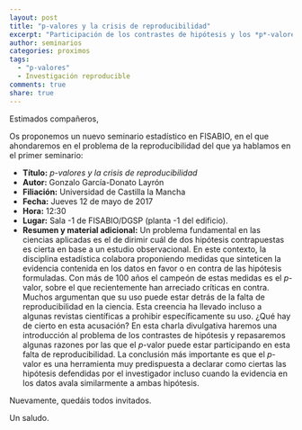 ```yaml
---
layout: post
title: "p-valores y la crisis de reproducibilidad"
excerpt: "Participación de los contrastes de hipótesis y los *p*-valores en la crisis de reproducibilidad"
author: seminarios
categories: proximos
tags:
  - "p-valores"
  - Investigación reproducible
comments: true
share: true
---
```


Estimados compañeros,

Os proponemos un nuevo seminario estadístico en FISABIO, en el que ahondaremos en el problema de la reproducibilidad del que ya hablamos en el primer seminario:

- **Título:** _p-valores y la crisis de reproducibilidad_
- **Autor:** Gonzalo García-Donato Layrón
- **Filiación:** Universidad de Castilla la Mancha
- **Fecha:** Jueves 12 de mayo de 2017
- **Hora:** 12:30
- **Lugar:** Sala -1 de FISABIO/DGSP (planta -1 del edificio).
- **Resumen y material adicional:** Un problema fundamental en las ciencias aplicadas es el de dirimir cuál de dos hipótesis contrapuestas es cierta en base a un estudio observacional. En este contexto, la disciplina estadística colabora proponiendo medidas que sinteticen la evidencia contenida en los datos en favor o en contra de las hipótesis formuladas. Con más de 100 años el campeón de estas medidas es el *p*-valor, sobre el que recientemente han arreciado críticas en contra. Muchos argumentan que su uso puede estar detrás de la falta de reproducibilidad en la ciencia. Esta creencia ha llevado incluso a algunas revistas científicas a prohibir específicamente su uso. ¿Qué hay de cierto en esta acusación?
  En esta charla divulgativa haremos una introducción al problema de los contrastes de hipótesis y repasaremos algunas razones por las que el *p*-valor puede estar participando en esta falta de reproducibilidad. La conclusión más importante es que el *p*-valor es una herramienta muy predispuesta a declarar como ciertas las hipótesis defendidas por el investigador incluso cuando la evidencia en los datos avala similarmente a ambas hipótesis.

Nuevamente, quedáis todos invitados.

Un saludo.
